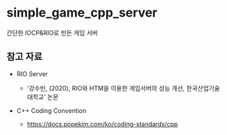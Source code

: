 # simple_game_cpp_server
간단한 IOCP&RIO로 만든 게임 서버

## 참고 자료
- RIO Server 
    - ‘강수빈, (2020), RIO와 HTM을 이용한 게임서버의 성능 개선, 한국산업기술대학교’ 논문

- C++ Coding Convention
    - https://docs.popekim.com/ko/coding-standards/cpp